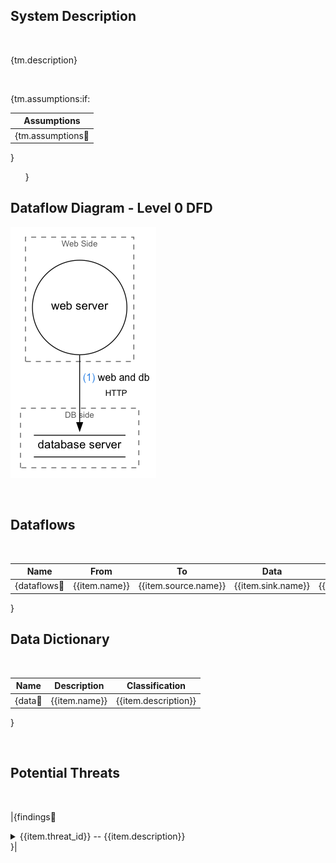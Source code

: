 <link href="docs/Stylesheet.css" rel="stylesheet"></link>

## System Description
&nbsp;

{tm.description}

&nbsp;

{tm.assumptions:if:

|Assumptions|
|-----------|
{tm.assumptions:repeat:|{{item}}| 
}

&nbsp;
&nbsp;
&nbsp;
}


## Dataflow Diagram - Level 0 DFD

![](sample.png)

&nbsp;

## Dataflows
&nbsp;

Name|From|To |Data|Protocol|Port
|:----:|:----:|:---:|:----:|:--------:|:----:|
{dataflows:repeat:|{{item.name}}|{{item.source.name}}|{{item.sink.name}}|{{item.data}}|{{item.protocol}}|{{item.dstPort}}|
}

## Data Dictionary
&nbsp;

Name|Description|Classification
|:----:|:--------:|:----:|
{data:repeat:|{{item.name}}|{{item.description}}|{{item.classification.name}}|
}

&nbsp;

## Potential Threats

&nbsp;
&nbsp;

|{findings:repeat:
<details>
  <summary>   {{item.threat_id}}   --   {{item.description}}</summary>
  <h6> Targeted Element </h6>
  <p> {{item.target}} </p>
  <h6> Severity </h6>
  <p>{{item.severity}}</p>
  <h6>Example Instances</h6>
  <p>{{item.example}}</p>
  <h6>Mitigations</h6>
  <p>{{item.mitigations}}</p>
  <h6>References</h6>
  <p>{{item.references}}</p>
  &nbsp;
  &nbsp;
  &emsp;
</details>
}|
